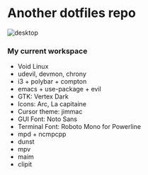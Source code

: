 # Another dotfiles repo #

![desktop](https://cloud.githubusercontent.com/assets/9018005/26525016/8403341c-4351-11e7-821d-294f83fcbe44.jpg)

### My current workspace ###

* Void Linux
* udevil, devmon, chrony
* i3 + polybar + compton
* emacs + use-package + evil
* GTK: Vertex Dark
* Icons: Arc, La capitaine
* Cursor theme: jimmac
* GUI Font: Noto Sans
* Terminal Font: Roboto Mono for Powerline
* mpd + ncmpcpp
* dunst
* mpv
* maim
* clipit
